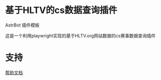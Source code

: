 # 基于HLTV的cs数据查询插件

AstrBot 插件模板

这是一个利用playwright实现的基于HLTV.org网站数据的cs赛事数据查询插件

# 支持

[帮助文档](https://astrbot.soulter.top/center/docs/%E5%BC%80%E5%8F%91/%E6%8F%92%E4%BB%B6%E5%BC%80%E5%8F%91/
)
